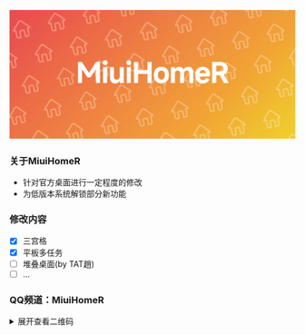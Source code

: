 ![logo](https://github.com/MiuiHomeR/miuihomer.github.io/raw/main/header.png#pic_center)

### 关于MiuiHomeR
- 针对官方桌面进行一定程度的修改
- 为低版本系统解锁部分新功能

### 修改内容
 - [x] 三宫格
 - [x] 平板多任务
 - [ ] 堆叠桌面(by TAT趙)
 - [ ] ...

### QQ频道：MiuiHomeR
<details>
 <summary>
  展开查看二维码
 </summary>
 <div>
  <img src="https://github.com/MiuiHomeR/miuihomer.github.io/raw/main/QQChannel.jpg" />
 </div>
</details>
